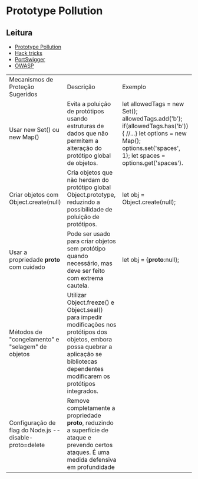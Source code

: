 # Prototype Pollution

## Leitura
- [Prototype Pollution](https://pt.stackoverflow.com/questions/449732/o-que-%C3%A9-prototype-pollution)
- [Hack tricks](https://book.hacktricks.xyz/v/portugues-ht/pentesting-web/deserialization/nodejs-proto-prototype-pollution)
- [PortSwigger](https://portswigger.net/web-security/prototype-pollution)
- [OWASP](https://cheatsheetseries.owasp.org/cheatsheets/Prototype_Pollution_Prevention_Cheat_Sheet.html)

| | | |
|-|-|-|
|Mecanismos de Proteção Sugeridos|	Descrição| Exemplo
|Usar new Set() ou new Map()	|Evita a poluição de protótipos usando estruturas de dados que não permitem a alteração do protótipo global de objetos. |let allowedTags = new Set(); allowedTags.add('b'); if(allowedTags.has('b')){ //...} let options = new Map(); options.set('spaces', 1); let spaces = options.get('spaces').|
|Criar objetos com Object.create(null)|	Cria objetos que não herdam do protótipo global Object.prototype, reduzindo a possibilidade de poluição de protótipos. | let obj = Object.create(null);|
|Usar a propriedade __proto__ com cuidado	|Pode ser usado para criar objetos sem protótipo quando necessário, mas deve ser feito com extrema cautela. |let obj = {__proto__:null};|
|Métodos de "congelamento" e "selagem" de objetos	|Utilizar Object.freeze() e Object.seal() para impedir modificações nos protótipos dos objetos, embora possa quebrar a aplicação se bibliotecas dependentes modificarem os protótipos integrados.|
|Configuração de flag do Node.js --disable-proto=delete	|Remove completamente a propriedade __proto__, reduzindo a superfície de ataque e prevendo certos ataques. É uma medida defensiva em profundidade 

  
